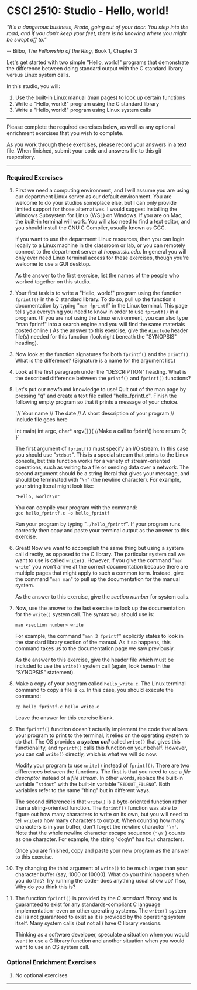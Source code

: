 # CSCI 2510: Studio - Hello, world!

*\"It\'s a dangerous business, Frodo, going out of your door. You step
into the road, and if you don\'t keep your feet, there is no knowing
where you might be swept off to.\"*

-- Bilbo, *The Fellowship of the Ring*, Book 1, Chapter 3

Let\'s get started with two simple \"Hello, world!\" programs that
demonstrate the difference between doing standard output with the C
standard library versus Linux system calls.

In this studio, you will:

1.  Use the built-in Linux manual (man pages) to look up certain
    functions
2.  Write a \"Hello, world!\" program using the C standard library
3.  Write a \"Hello, world!\" program using Linux system calls

------------------------------------------------------------------------

Please complete the required exercises below, as well as any optional
enrichment exercises that you wish to complete.

As you work through these exercises, please record your answers in a
text file. When finished, submit your code and answers file to this git
respository.

------------------------------------------------------------------------

### Required Exercises

1.  First we need a computing environment, and I will assume you are using
    our department Linux server as our default environment. You are welcome
    to do your studios someplace else, but I can only provide limited support
    for those alternatives. I would suggest installing the Windows Subsystem
    for Linux (WSL) on Windows. If you are on Mac, the built-in terminal will
    work. You will also need to find a text editor, and you should install
    the GNU C Compiler, usually known as GCC. 

    If you want to use the department Linux resources, then you can
    login locally to a Linux
    machine in the classroom or lab, or you can remotely connect to the
    department server at *hopper.slu.edu*. In general you will only ever need
    Linux terminal access for these exercises, though you\'re welcome to use a
    GUI desktop.

    As the answer to the first exercise, list the names of the people
    who worked together on this studio.

2.  Your first task is to write a \"Hello, world!\" program using the
    function `fprintf()` in the C standard library. To do so, pull up
    the function\'s documentation by typing \"`man fprintf`\" in the
    Linux terminal. This page tells you everything you need to know in
    order to use `fprintf()` in a program.
    (If you are not using the Linux environment, you can also type
    "man fprintf" into a search engine and you will find the same
    materials posted online.) As the answer to this
    exercise, give the `#include` header file(s) needed for this
    function (look right beneath the \"SYNOPSIS\" heading).

3.  Now look at the function signatures for both `fprintf()` and the
    `printf()`. What is the difference? (Signature is a name for the
    argument list.)

4.  Look at the first paragraph under the \"DESCRIPTION\" heading. What
    is the described difference between the `printf()` and `fprintf()`
    functions?

5.  Let\'s put our newfound knowledge to use! Quit out of the man page
    by pressing \"q\" and create a text file called
    \"hello\_fprintf.c\". Finish the following empty program so that it
    prints a message of your choice.

    `// Your name
     // The date
     // A short description of your program
     // Include file goes here

     int main( int argc, char* argv[] ){
       //Make a call to fprintf() here
       return 0;
     }`

    The first argument of `fprintf()` must specify an I/O stream. In
    this case you should use \"`stdout`\". This is a special stream that
    prints to the Linux console, but this function works for a variety
    of stream-oriented operations, such as writing to a file or sending
    data over a network. The second argument should be a string literal
    that gives your message, and should be terminated with \"`\n`\" (the
    newline character). For example, your string literal might look
    like:

    `"Hello, world!\n"`

    You can compile your program with the command:\
    `gcc hello_fprintf.c -o hello_fprintf`

    Run your program by typing \"`./hello_fprintf`\". If your program
    runs correctly then copy and paste your terminal output as the
    answer to this exercise.

7.  Great! Now we want to accomplish the same thing but using a system
    call directly, as opposed to the C library. The particular system
    call we want to use is called `write()`. However, if you give the
    command \"`man write`\" you won\'t arrive at the correct
    documentation because there are multiple pages that might apply to
    such a common term. Instead, give the command \"`man man`\" to pull
    up the documentation for the manual system.

    As the answer to this exercise, give the *section number* for system
    calls.

8.  Now, use the answer to the last exercise to look up the
    documentation for the `write()` system call. The syntax you should
    use is:

    `man <section number> write`

    For example, the command \"`man 3 fprintf`\" explicitly states to look
    in the standard library section of the manual. As it so happens, this
    command takes us to the documentation page we saw previously.

    As the answer to this
    exercise, give the header file which must be included to use the
    `write()` system call (again, look beneath the \"SYNOPSIS\"
    statement).

9.  Make a copy of your program called `hello_write.c`. The Linux
    terminal command to copy a file is `cp`. In this case, you should
    execute the command:

    `cp hello_fprintf.c hello_write.c`

    Leave the answer for this exercise blank.

11. The `fprintf()` function doesn\'t actually implement the code that
    allows your program to print to the terminal, it relies on the
    operating system to do that. The OS provides a ***system call***
    called `write()` that gives this functionality, and `fprintf()`
    calls this function on your behalf. However, you can call `write()`
    directly, which is what we will do now.

    Modify your program to use `write()` instead of `fprintf()`. There
    are two differences between the functions. The first is that you
    need to use a *file descriptor* instead of a *file stream*. In other
    words, replace the built-in variable \"`stdout`\" with the built-in
    variable \"`STDOUT_FILENO`\". Both variables refer to the same
    \"thing\" but in different ways.

    The second difference is that `write()` is a byte-oriented function
    rather than a string-oriented function. The `fprintf()` function was
    able to figure out how many characters to write on its own, but you
    will need to tell `write()` how many characters to output. 
    When counting how many characters is in your buffer, don\'t
    forget the newline character `'\n'`. Note that the whole newline
    character escape sequence (`'\n'`) counts as one character. For
    example, the string "dog\n" has four characters.
    
    Once you are finished, copy and paste your new program as the answer to
    this exercise.

10. Try changing the third argument of `write()` to be much larger than
    your character buffer (say, 1000 or 10000). What do you think happens
    when you do this? Try running the code- does anything usual show up?
    If so, Why do you think this is?

11. The function `fprintf()` is provided by the *C standard library* and
    is guaranteed to exist for any standards-compliant C language
    implementation- even on other operating systems. The `write()`
    system call is not guaranteed to exist as it is provided by the
    operating system itself. Many system calls (but not all) have C
    library versions.

    Thinking as a software developer, speculate a situation when you
    would want to use a C library function and another situation when
    you would want to use an OS system call.

### Optional Enrichment Exercises

1.  No optional exercises

------------------------------------------------------------------------
